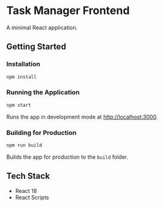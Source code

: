 # Task Manager Frontend

A minimal React application.

## Getting Started

### Installation

```bash
npm install
```

### Running the Application

```bash
npm start
```

Runs the app in development mode at [http://localhost:3000](http://localhost:3000).

### Building for Production

```bash
npm run build
```

Builds the app for production to the `build` folder.

## Tech Stack

- React 18
- React Scripts

